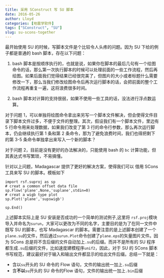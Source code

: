 ```yaml
---
title: 采用 SConstruct 写 SU 脚本
date: 2016-05-26
author: Lloyd
categories: [地震学软件]
tags: ["SConstruct", "SU"]
slug: su-scons-together
---
```


最开始使用 SU 的时候，写脚本文件是个比较令人头疼的问题。因为 SU 下给的例子都是普通的 bash 脚本，存在以下问题：

1. bash 脚本是按顺序执行的，也就是说，如果你在脚本的最后几句有一个绘图命令的话，那么第一次执行脚本的时候可以处理前面的一些工作流程，然后再绘图。如果后面我们觉得结果已经很完美了，但图片的大小或者标题什么需要修改一下，那么当我们修改绘图命令后再次运行脚本的话，会把前面的整个工作流程再重复一遍，这将浪费很多时间。

2. bash 脚本对计算的支持很弱，如果不使用一些工具的话，没法进行浮点数运算。

对于问题 1，可以单独将绘图命令拿出来另写一个脚本文件解决，但会使得文件目录下脚本文件过多，不便于文件的整理。其次，假设我们有一个脚本文件，里边有 5 行命令用来处理数据，如果我们改变了第 3 行的命令行参数，那么再次运行脚本，仍会继续执行第 1 条和第 2 条命令，那为了避免浪费时间，我们也得把剩下的第 3-5 条命令单独拿出来写入一个新的脚本？

对于问题 2，目前是没有更好的办法解决的，只能使用 bash 的 `bc` 计算功能，但其表达式书写繁琐，不易搞懂。

<!-- more -->

针对以上问题，Madagascar 提供了更好的解决方案，使得我们可以 借用 SCons 工具来写 SU 的脚本。模板如下

```
import rsf.suproj as sp
# creat a common offset data file
sp.Flow('plane',None,'suplane',stdin=0)
# creat a wigb type plot
sp.Plot('plane','supswigb')

sp.End()
```

上述脚本实际上是 SU 安装是否成功的一个简单的测试例子,这里将 `rsf.proj`模块导入并命名为`surun`，大家可以更改为不同的名字，主要目的是为了在同一文件中既写 SU 的脚本，也写 Madagascar 的脚本。需要注意的是上述脚本创建了一个`plane.su`的文件，然后通过`surun.Plot`命令创建了`plane.eps`的矢量图片文件。因为 SCons 总是将不含后缀的文件自动加上`.su`的后缀。而并不是所有的 SU 程序都生成`.su`后缀的文件，比如速度建模程序`unif2`，因此，对于 SU 的 SCons 脚本书写规范，建议最好对于输入和输出文件都显示的给出文件后缀。总结一下就是：

- 含以`su`开头的 SU 命令的 Flow 语句，文件的输出统一加上`.su`后缀
- 含**不以**`su`开头的 SU 命令的Flow 语句，文件的输出统一加上`.bin`后缀


